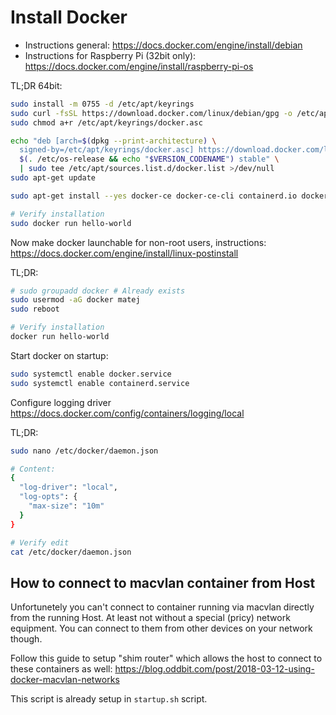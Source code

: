 # Install Docker

- Instructions general: <https://docs.docker.com/engine/install/debian>
- Instructions for Raspberry Pi \(32bit only\): <https://docs.docker.com/engine/install/raspberry-pi-os>

TL;DR 64bit:

```sh
sudo install -m 0755 -d /etc/apt/keyrings
sudo curl -fsSL https://download.docker.com/linux/debian/gpg -o /etc/apt/keyrings/docker.asc
sudo chmod a+r /etc/apt/keyrings/docker.asc

echo "deb [arch=$(dpkg --print-architecture) \
  signed-by=/etc/apt/keyrings/docker.asc] https://download.docker.com/linux/debian \
  $(. /etc/os-release && echo "$VERSION_CODENAME") stable" \
  | sudo tee /etc/apt/sources.list.d/docker.list >/dev/null
sudo apt-get update

sudo apt-get install --yes docker-ce docker-ce-cli containerd.io docker-buildx-plugin docker-compose-plugin

# Verify installation
sudo docker run hello-world
```

Now make docker launchable for non-root users, instructions: <https://docs.docker.com/engine/install/linux-postinstall>

TL;DR:

```sh
# sudo groupadd docker # Already exists
sudo usermod -aG docker matej
sudo reboot

# Verify installation
docker run hello-world
```

Start docker on startup:

```sh
sudo systemctl enable docker.service
sudo systemctl enable containerd.service
```

Configure logging driver <https://docs.docker.com/config/containers/logging/local>

TL;DR:

```sh
sudo nano /etc/docker/daemon.json

# Content:
{
  "log-driver": "local",
  "log-opts": {
    "max-size": "10m"
  }
}

# Verify edit
cat /etc/docker/daemon.json
```

## How to connect to macvlan container from Host

Unfortunetely you can't connect to container running via macvlan directly from the running Host.
At least not without a special (pricy) network equipment.
You can connect to them from other devices on your network though.

Follow this guide to setup "shim router" which allows the host to connect to these containers as well: <https://blog.oddbit.com/post/2018-03-12-using-docker-macvlan-networks>

This script is already setup in `startup.sh` script.
